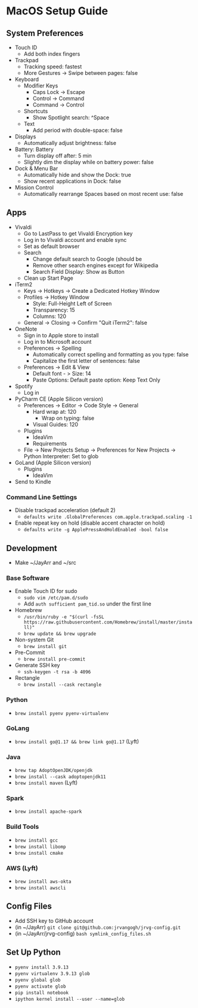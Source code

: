 # MacOS Setup Guide

## System Preferences
- Touch ID
  - Add both index fingers
- Trackpad
  - Tracking speed: fastest
  - More Gestures -> Swipe between pages: false
- Keyboard
  - Modifier Keys
    - Caps Lock -> Escape
    - Control -> Command
    - Command -> Control
  - Shortcuts
    - Show Spotlight search: ^Space
  - Text
    - Add period with double-space: false
- Displays
  - Automatically adjust brightness: false
- Battery: Battery
  - Turn display off after: 5 min
  - Slightly dim the display while on battery power: false
- Dock & Menu Bar
  - Automatically hide and show the Dock: true
  - Show recent applications in Dock: false
- Mission Control
  - Automatically rearrange Spaces based on most recent use: false

## Apps
- Vivaldi
  - Go to LastPass to get Vivaldi Encryption key
  - Log in to Vivaldi account and enable sync
  - Set as default browser
  - Search
    - Change default search to Google (should be 
    - Remove other search engines except for Wikipedia
    - Search Field Display: Show as Button
  - Clean up Start Page
- iTerm2
  - Keys -> Hotkeys -> Create a Dedicated Hotkey Window
  - Profiles -> Hotkey Window
    - Style: Full-Height Left of Screen
    - Transparency: 15
    - Columns: 120
  - General -> Closing -> Confirm "Quit iTerm2": false
- OneNote
  - Sign in to Apple store to install
  - Log in to Microsoft account
  - Preferences -> Spelling
    - Automatically correct spelling and formatting as you type: false
    - Capitalize the first letter of sentences: false
  - Preferences -> Edit & View
    - Default font - > Size: 14
    - Paste Options: Default paste option: Keep Text Only
- Spotify
  - Log in
- PyCharm CE (Apple Silicon version)
  - Preferences -> Editor -> Code Style -> General
    - Hard wrap at: 120
      - Wrap on typing: false
    - Visual Guides: 120
  - Plugins
    - IdeaVim
    - Requirements
  - File -> New Projects Setup -> Preferences for New Projects -> Python Interpreter: Set to glob
- GoLand (Apple Silicon version)
  - Plugins
    - IdeaVim
- Send to Kindle

### Command Line Settings
- Disable trackpad acceleration (default 2)
  - `defaults write .GlobalPreferences com.apple.trackpad.scaling -1`
- Enable repeat key on hold (disable accent character on hold)
  - `defaults write -g ApplePressAndHoldEnabled -bool false`

## Development
- Make ~/JayArr and ~/src

### Base Software
- Enable Touch ID for sudo
  - `sudo vim /etc/pam.d/sudo`
  - Add `auth sufficient pam_tid.so` under the first line
- Homebrew
  - `/usr/bin/ruby -e "$(curl -fsSL https://raw.githubusercontent.com/Homebrew/install/master/install)"`
  - `brew update && brew upgrade`
- Non-system Git
  - `brew install git`
- Pre-Commit
  - `brew install pre-commit`
- Generate SSH key
  - `ssh-keygen -t rsa -b 4096`
- Rectangle
  - `brew install --cask rectangle`

### Python
- `brew install pyenv pyenv-virtualenv`

### GoLang
- `brew install go@1.17 && brew link go@1.17` (Lyft)

### Java
- `brew tap AdoptOpenJDK/openjdk`
- `brew install --cask adoptopenjdk11`
- `brew install maven` (Lyft)

### Spark
- `brew install apache-spark`

### Build Tools
- `brew install gcc`
- `brew install libomp`
- `brew install cmake`

### AWS (Lyft)
- `brew install aws-okta`
- `brew install awscli`

## Config Files
- Add SSH key to GitHub account
- (in ~/JayArr) `git clone git@github.com:jrvangogh/jrvg-config.git`
- (in ~/JayArr/jrvg-config) `bash symlink_config_files.sh`

## Set Up Python
- `pyenv install 3.9.13`
- `pyenv virtualenv 3.9.13 glob`
- `pyenv global glob`
- `pyenv activate glob`
- `pip install notebook`
- `ipython kernel install --user --name=glob`

